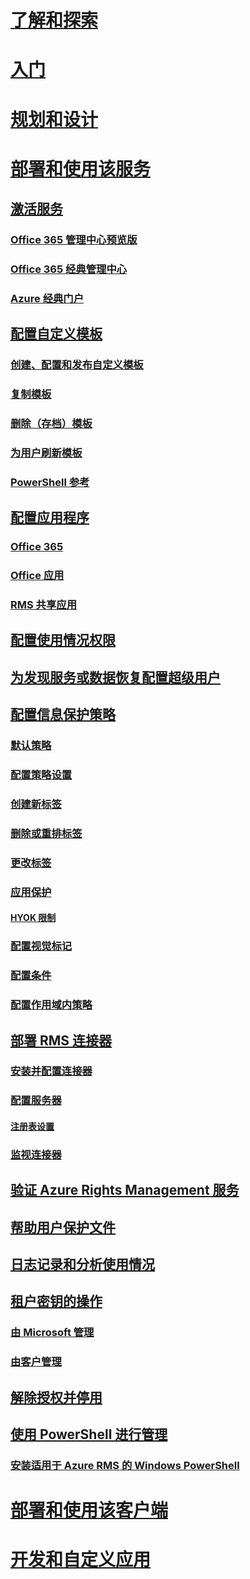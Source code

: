# [了解和探索](/information-protection/understand-explore/what-is-information-protection)
# [入门](/information-protection/get-started/requirements-azure-rms)
# [规划和设计](/information-protection/plan-design/deployment-roadmap)
# [部署和使用该服务](activate-service.md)
## [激活服务](activate-service.md)
### [Office 365 管理中心预览版](activate-office365-preview.md)
### [Office 365 经典管理中心](activate-office365-classic.md)
### [Azure 经典门户](activate-azure-classic.md)
## [配置自定义模板](configure-custom-templates.md)
### [创建、配置和发布自定义模板](create-template.md) 
### [复制模板](copy-template.md)
### [删除（存档）模板](remove-template.md) 
### [为用户刷新模板](refresh-templates.md)
### [PowerShell 参考](configure-templates-with-powershell.md)
## [配置应用程序](configure-applications.md)
### [Office 365](configure-office365.md)
### [Office 应用](configure-office-apps.md)
### [RMS 共享应用](configure-sharing-app.md)
## [配置使用情况权限](configure-usage-rights.md)
## [为发现服务或数据恢复配置超级用户](configure-super-users.md)
## [配置信息保护策略](configure-policy.md)
### [默认策略](configure-policy-default.md)
### [配置策略设置](configure-policy-settings.md)
### [创建新标签](configure-policy-new-label.md)
### [删除或重排标签](configure-policy-delete-reorder.md)
### [更改标签](configure-policy-change-label.md)
### [应用保护](configure-policy-protection.md)
#### [HYOK 限制](configure-adrms-restrictions.md)
### [配置视觉标记](configure-policy-markings.md)
### [配置条件](configure-policy-classification.md)
### [配置作用域内策略](configure-policy-scope.md)
## [部署 RMS 连接器](deploy-rms-connector.md)
### [安装并配置连接器](install-configure-rms-connector.md)
### [配置服务器](configure-servers-rms-connector.md)
#### [注册表设置](rms-connector-registry-settings.md)
### [监视连接器](monitor-rms-connector.md)
## [验证 Azure Rights Management 服务](verify.md)
## [帮助用户保护文件](help-users.md)
## [日志记录和分析使用情况](log-analyze-usage.md)
## [租户密钥的操作](operations-tenant-key.md)
### [由 Microsoft 管理](operations-microsoft-managed-tenant-key.md)
### [由客户管理](operations-customer-managed-tenant-key.md)
## [解除授权并停用](decommission-deactivate.md)
## [使用 PowerShell 进行管理](administer-powershell.md)
### [安装适用于 Azure RMS 的 Windows PowerShell](install-powershell.md)
# [部署和使用该客户端](/information-protection/rms-client/use-client)
# [开发和自定义应用](/information-protection/develop/developers-guide)



<!--HONumber=Jan17_HO4-->


